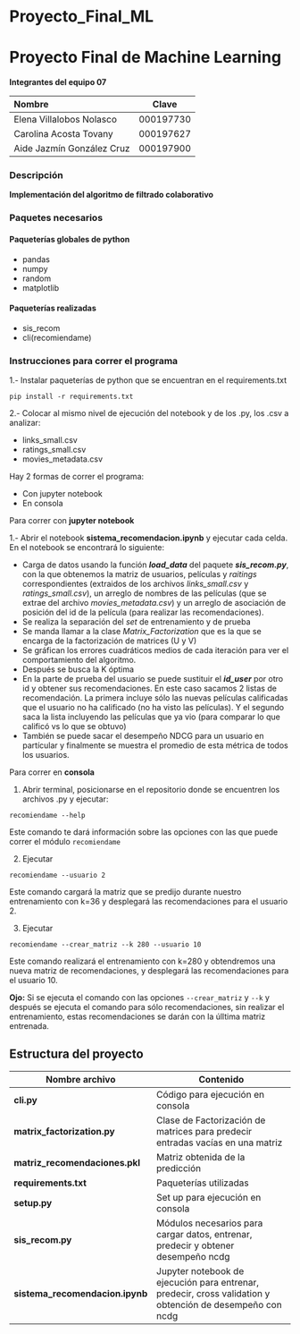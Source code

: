 # Proyecto_Final_ML
# Proyecto Final de Machine Learning

**Integrantes del equipo 07**

| Nombre | Clave |
| :------- | :------: |
|Elena Villalobos Nolasco|000197730|
|Carolina Acosta Tovany|000197627|
|Aide Jazmín González Cruz|000197900|

### Descripción

**Implementación del algoritmo de filtrado colaborativo**

### Paquetes necesarios

#### Paqueterías globales de python

- pandas
- numpy
- random
- matplotlib

#### Paqueterías realizadas

- sis_recom
- cli(recomiendame)


### Instrucciones para correr el programa

1.- Instalar paqueterías de python que se encuentran en el requirements.txt

`pip install -r requirements.txt`

2.- Colocar al mismo nivel de ejecución del notebook y de los .py, los .csv a analizar:

- links_small.csv
- ratings_small.csv
- movies_metadata.csv

Hay 2 formas de correr el programa:

- Con jupyter notebook
- En consola

Para correr con **jupyter notebook**

1.- Abrir el notebook **sistema_recomendacion.ipynb** y ejecutar cada celda. En el notebook se encontrará lo siguiente:

- Carga de datos usando la función ***load_data*** del paquete ***sis_recom.py***, con la que obtenemos la matriz de usuarios, películas y *raitings* correspondientes (extraidos de los archivos *links_small.csv* y *ratings_small.csv*), un arreglo de nombres de las películas (que se extrae del archivo *movies_metadata.csv*) y un arreglo de asociación de posición del id de la película (para realizar las recomendaciones).
- Se realiza la separación del *set* de entrenamiento y de prueba
- Se manda llamar a la clase *Matrix_Factorization* que es la que se encarga de la factorización de matrices (U y V)
- Se gráfican los errores cuadráticos medios de cada iteración para ver el comportamiento del algoritmo.
- Después se busca la K óptima
- En la parte de prueba del usuario se puede sustituir el ***id_user*** por otro id y obtener sus recomendaciones. En este caso sacamos 2 listas de recomendación. La primera incluye sólo las nuevas películas calificadas que el usuario no ha calificado (no ha visto las películas). Y el segundo saca la lista incluyendo las películas que ya vio (para comparar lo que calificó vs lo que se obtuvo)
- También se puede sacar el desempeño NDCG para un usuario en partícular y finalmente se muestra el promedio de esta métrica de todos los usuarios.


Para correr en **consola**

1. Abrir terminal, posicionarse en el repositorio donde se encuentren los archivos .py y ejecutar:

`recomiendame --help`

Este comando te dará información sobre las opciones con las que puede correr el módulo `recomiendame`

2. Ejecutar

`recomiendame --usuario 2`

Este comando cargará la matriz que se predijo durante nuestro entrenamiento con k=36 y desplegará las recomendaciones para el usuario 2.

3. Ejecutar

`recomiendame --crear_matriz --k 280 --usuario 10`

Este comando realizará el entrenamiento con k=280 y obtendremos una nueva matriz de recomendaciones, y desplegará las recomendaciones para el usuario 10.

**Ojo:** Si se ejecuta el comando con las opciones `--crear_matriz` y `--k` y después se ejecuta el comando para sólo recomendaciones, sin realizar el entrenamiento, estas recomendaciones se darán con la úlltima matriz entrenada.

## Estructura del proyecto

| Nombre archivo | Contenido|
|----------------|----------|
| **cli.py** |  Código para ejecución en consola |
| **matrix_factorization.py** | Clase de Factorización de matrices para predecir entradas vacías en una matriz |
| **matriz_recomendaciones.pkl** | Matriz obtenida de la predicción |
| **requirements.txt** | Paqueterías utilizadas |
| **setup.py** | Set up para ejecución en consola |
| **sis_recom.py** | Módulos necesarios para cargar datos, entrenar, predecir y obtener desempeño ncdg |
| **sistema_recomendacion.ipynb** | Jupyter notebook de ejecución para entrenar, predecir, cross validation y  obtención de desempeño con ncdg |



